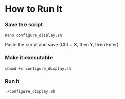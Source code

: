 # How to Run It

### Save the script

```nano configure_display.sh```

Paste the script and save (Ctrl + X, then Y, then Enter).

### Make it executable

```chmod +x configure_display.sh```

### Run it

```./configure_display.sh```
